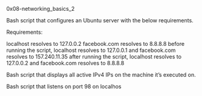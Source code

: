 0x08-networking_basics_2

Bash script that configures an Ubuntu server with the below requirements.

Requirements:

localhost resolves to 127.0.0.2 facebook.com resolves to 8.8.8.8 before running the script, localhost resolves to 127.0.0.1 and facebook.com resolves to 157.240.11.35 after running the script, localhost resolves to 127.0.0.2 and facebook.com resolves to 8.8.8.8

Bash script that displays all active IPv4 IPs on the machine it’s executed on.

Bash script that listens on port 98 on localhos
